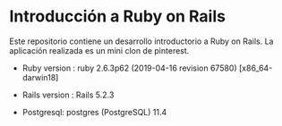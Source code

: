 # Introducción a Ruby on Rails

Este repositorio contiene un desarrollo introductorio a Ruby on Rails. La aplicación realizada es un mini clon de pinterest.


* Ruby version : ruby 2.6.3p62 (2019-04-16 revision 67580) [x86_64-darwin18]

* Rails version : Rails 5.2.3

* Postgresql: postgres (PostgreSQL) 11.4

